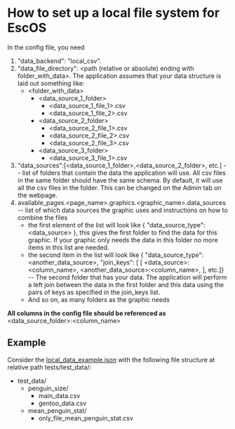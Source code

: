 # How to set up a local file system for EscOS
In the config file, you need 
1. "data_backend": "local_csv".
2. "data_file_directory": <path (relative or absolute) ending with folder_with_data>.
The application assumes that your data structure is laid out something like: 
    - <folder_with_data>  
       - <data_source_1_folder>
           - <data_source_1_file_1>.csv
           - <data_source_1_file_2>.csv
       - <data_source_2_folder>
           - <data_source_2_file_1>.csv
           - <data_source_2_file_2>.csv
           - <data_source_2_file_3>.csv
       - <data_source_3_folder>
           - <data_source_3_file_1>.csv  
3. "data_sources":\[<data_source_1_folder>,<data_source_2_folder>, etc.\] -- list of folders that contain the data
 the application will use. All csv files in the same folder should have the same schema.
  By default, it will use all the csv files in the folder.
This can be changed on the Admin tab on the webpage.
4. available_pages.<page_name>.graphics.<graphic_name>.data_sources -- list of which data sources the graphic uses and 
instructions on how to combine the files
    - the first element of the list will look like {
    "data_source_type": <data_source>
}, this gives the first folder to find the data for this graphic.
 If your graphic only needs the data in this folder no more items in this list are needed.
    - the second item in the list will look like {
    "data_source_type": <another_data_source>,
"join_keys": \[
    \[
        <data_source>:<column_name>,
        <another_data_source>:<column_name>,
    \], etc.]} -- The second folder that has your data. The application will perform a left 
    join between the data in the first folder and this data using the pairs of keys as specified in the join_keys list.
    - And so on, as many folders as the graphic needs

**All columns in the config file should be referenced as** <data_source_folder>:<column_name>
## Example
Consider the [local_data_example.json](local_data_example.json)
with the following file structure at relative path
tests/test_data/:
- test_data/
   - penguin_size/
       - main_data.csv
       - gentoo_data.csv
   - mean_penguin_stat/
       - only_file_mean_penguin_stat.csv
    